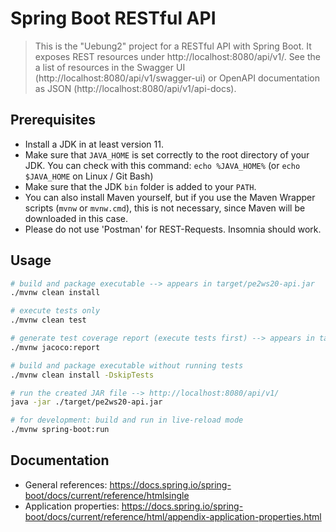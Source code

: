 # Spring Boot RESTful API

> This is the "Uebung2" project for a RESTful API with Spring Boot.
> It exposes REST resources under http://localhost:8080/api/v1/.
> See the a list of resources in the Swagger UI (http://localhost:8080/api/v1/swagger-ui) or OpenAPI documentation as JSON (http://localhost:8080/api/v1/api-docs).

## Prerequisites

- Install a JDK in at least version 11.
- Make sure that `JAVA_HOME` is set correctly to the root directory of your JDK. You can check with this command: `echo %JAVA_HOME%` (or `echo $JAVA_HOME` on Linux / Git Bash)
- Make sure that the JDK `bin` folder is added to your `PATH`.
- You can also install Maven yourself, but if you use the Maven Wrapper scripts (`mvnw` or `mvnw.cmd`), this is not necessary, since Maven will be downloaded in this case.
- Please do not use 'Postman' for REST-Requests. Insomnia should work.

## Usage

```bash
# build and package executable --> appears in target/pe2ws20-api.jar
./mvnw clean install

# execute tests only
./mvnw clean test

# generate test coverage report (execute tests first) --> appears in target/site/jacoco/index.html
./mvnw jacoco:report

# build and package executable without running tests
./mvnw clean install -DskipTests

# run the created JAR file --> http://localhost:8080/api/v1/
java -jar ./target/pe2ws20-api.jar

# for development: build and run in live-reload mode
./mvnw spring-boot:run
```

## Documentation

- General references: https://docs.spring.io/spring-boot/docs/current/reference/htmlsingle
- Application properties: https://docs.spring.io/spring-boot/docs/current/reference/html/appendix-application-properties.html
